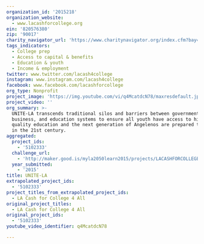```yaml
---
organization_id: '2015218'
organization_website:
  - www.lacashforcollege.org
ein: '820576380'
zip: '90017'
charity_navigator_url: 'https://www.charitynavigator.org/index.cfm?bay=search.profile&ein=820576380'
tags_indicators:
  - College prep
  - Access to capital & benefits
  - Education & youth
  - Income & employment
twitter: www.twitter.com/lacash4college
instagram: www.instagram.com/lacash4college
facebook: www.facebook.com/lacashforcollege
org_type: Nonprofit
project_image: 'https://img.youtube.com/vi/q4McatdcN78/maxresdefault.jpg'
project_video: ''
org_summary: >-
  UNITE-LA transcends traditional silos and barriers between government,
  business, and education systems to ensure all youth have access to high
  quality education and the next generation of Angelenos are prepared to succeed
  in the 21st century.
aggregated:
  project_ids:
    - '5102333'
  challenge_url:
    - 'http://maker.good.is/myla2050learn2015/projects/LACASHFORCOLLEGE.html'
  year_submitted:
    - '2015'
title: UNITE-LA
extrapolated_project_ids:
  - '5102333'
project_titles_from_extrapolated_project_ids:
  - LA Cash for College 4 All
original_project_titles:
  - LA Cash for College 4 All
original_project_ids:
  - '5102333'
youtube_video_identifier: q4McatdcN78

---
```

